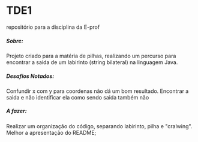 # TDE1
repositório para a disciplina da E-prof 

<h5>
	Sobre:
</h5>

<div>
	Projeto criado para a matéria de pilhas, realizando um percurso para encontrar a saida de um labirinto (string bilateral) na linguagem Java.
</div>


<h5>
	Desafios Notados:
</h5>

<div>
	Confundir x com y para coordenas não dá um bom resultado.
	Encontrar a saida e não identificar ela como sendo saida também não
</div>

<h5>
	A fazer:
</h5>

<div>
	Realizar um organização do código, separando labirinto, pilha e "cralwing".
	Melhor a apresentação do README;	
</div>




